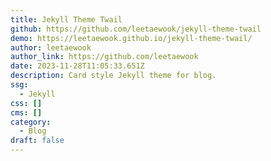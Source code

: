 ```yaml
---
title: Jekyll Theme Twail
github: https://github.com/leetaewook/jekyll-theme-twail
demo: https://leetaewook.github.io/jekyll-theme-twail/
author: leetaewook
author_link: https://github.com/leetaewook
date: 2023-11-28T11:05:33.651Z
description: Card style Jekyll theme for blog.
ssg:
  - Jekyll
css: []
cms: []
category:
  - Blog
draft: false
---
```


